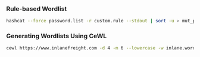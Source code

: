 ### Rule-based Wordlist

```bash
hashcat --force password.list -r custom.rule --stdout | sort -u > mut_password.list
```

### Generating Wordlists Using CeWL

```bash
cewl https://www.inlanefreight.com -d 4 -m 6 --lowercase -w inlane.wordlist
```


